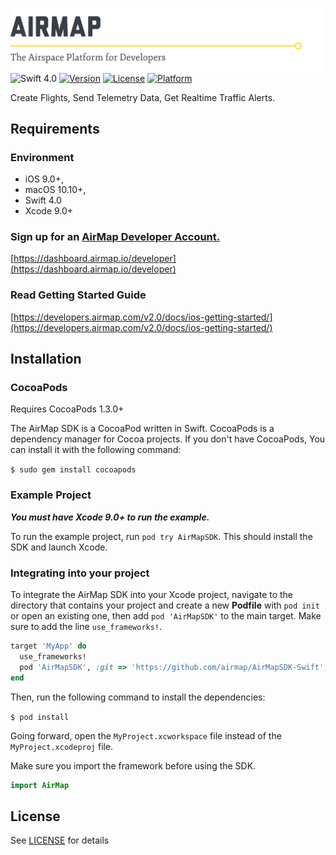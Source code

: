 ![AirMap: The Airspace Platform for Developers](Resources/Core/AirMap.png)
![Swift 4.0](https://img.shields.io/badge/Swift-4.0-lightgray.svg) [![Version](https://img.shields.io/cocoapods/v/AirMapSDK.svg?style=flat)](http://cocoapods.org/pods/AirMapSDK) [![License](https://img.shields.io/cocoapods/l/AirMapSDK.svg?style=flat)](http://cocoapods.org/pods/AirMapSDK) [![Platform](https://img.shields.io/cocoapods/p/AirMapSDK.svg?style=flat)](http://cocoapods.org/pods/AirMapSDK)

Create Flights, Send Telemetry Data, Get Realtime Traffic Alerts.

## Requirements

### Environment
* iOS 9.0+, 
* macOS 10.10+, 
* Swift 4.0
* Xcode 9.0+

### Sign up for an [AirMap Developer Account.](https://dashboard.airmap.io/developer/)

 [https://dashboard.airmap.io/developer](https://dashboard.airmap.io/developer)
  
### Read Getting Started Guide
[https://developers.airmap.com/v2.0/docs/ios-getting-started/](https://developers.airmap.com/v2.0/docs/ios-getting-started/)

## Installation

### CocoaPods

Requires CocoaPods 1.3.0+

The AirMap SDK is a CocoaPod written in Swift. CocoaPods is a dependency manager for Cocoa projects. If you don't have CocoaPods, You can install it with the following command:

`$ sudo gem install cocoapods`

### Example Project

***You must have Xcode 9.0+ to run the example.***

To run the example project, run `pod try AirMapSDK`.  This should install the SDK and launch Xcode.

### Integrating into your project

To integrate the AirMap SDK into your Xcode project, navigate to the directory that contains your project and create a new **Podfile** with `pod init` or open an existing one, then add `pod 'AirMapSDK'` to the main target. Make sure to add the line `use_frameworks!`.

```ruby
target 'MyApp' do
  use_frameworks!
  pod 'AirMapSDK', :git => 'https://github.com/airmap/AirMapSDK-Swift', :tag => '2.0.0.beta.1'
end
```

Then, run the following command to install the dependencies:

`$ pod install`

Going forward, open the `MyProject.xcworkspace` file instead of the `MyProject.xcodeproj` file.

Make sure you import the framework before using the SDK.

```swift
import AirMap
```

## License 

See [LICENSE](https://raw.githubusercontent.com/airmap/AirMapSDK-Swift/master/LICENSE) for details
